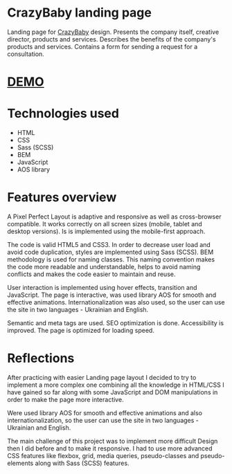 # CrazyBaby landing page

Landing page for [CrazyBaby](https://www.figma.com/file/Ujp7bCFuvuJlkn8TSbQPSZ/Kickstarter_FE-students?type=design&node-id=19655-32&mode=design&t=z6mvLu32ZuSZjY3f-0) design. Presents the company itself, creative director, products and services. Describes the benefits of the company's products and services. Contains a form for sending a request for a consultation.

# [DEMO](https://vpdrabynko.github.io/kickstarter-landing/)

# Technologies used
- HTML
- CSS
- Sass (SCSS)
- BEM
- JavaScript
- AOS library

# Features overview

A Pixel Perfect Layout is adaptive and responsive as well as cross-browser compatible. It works correctly on all screen sizes (mobile, tablet and desktop versions). Is is implemented using the mobile-first approach.

The code is valid HTML5 and CSS3. In order to decrease user load and avoid code duplication, styles are implemented using Sass (SCSS).
BEM methodology is used for naming classes. This naming convention makes the code more readable and understandable, helps to avoid naming conflicts and makes the code easier to maintain and reuse.

User interaction is implemented using hover effects, transition and JavaScript. The page is interactive, was used library AOS for smooth and effective animations. Internationalization was also used, so the user can use the site in two languages - Ukrainian and English.

Semantic and meta tags are used. SEO optimization is done. Accessibility is improved. The page is optimized for loading speed.

# Reflections

After practicing with easier Landing page layout I decided to try to implement a more complex one combining all the knowledge in HTML/CSS I have gained so far along with some JavaScript and DOM manipulations in order to make the page more interactive.

Were used library AOS for smooth and effective animations and also internationalization, so the user can use the site in two languages - Ukrainian and English.

The main challenge of this project was to implement more difficult Design then I did before and to make it responsive. I had to use more advanced CSS features like flexbox, grid, media queries, pseudo-classes and pseudo-elements along with Sass (SCSS) features.
